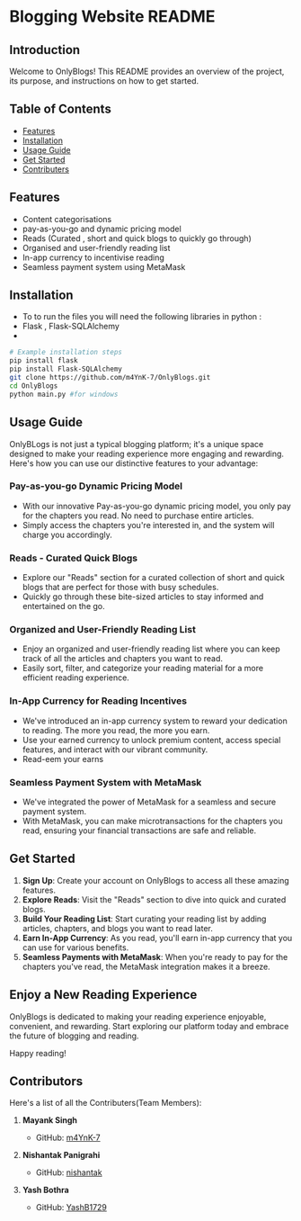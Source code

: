 # Blogging Website README

## Introduction

Welcome to OnlyBlogs! This README provides an overview of the project, its purpose, and instructions on how to get started.

## Table of Contents

- [Features](#features)
- [Installation](#installation)
- [Usage Guide](#usage)
- [Get Started](#Get_started)
- [Contributers](#contributers)

## Features

- Content categorisations
- pay-as-you-go and dynamic pricing model
- Reads (Curated , short and quick blogs to quickly go through)
- Organised and user-friendly reading list
- In-app currency to incentivise reading
- Seamless payment system using MetaMask

## Installation

- To to run the files you will need the following libraries in python :
- Flask , Flask-SQLAlchemy 
- 

```bash
# Example installation steps
pip install flask
pip install Flask-SQLAlchemy
git clone https://github.com/m4YnK-7/OnlyBlogs.git
cd OnlyBlogs
python main.py #for windows
```

## Usage Guide

OnlyBLogs is not just a typical blogging platform; it's a unique space designed to make your reading experience more engaging and rewarding. Here's how you can use our distinctive features to your advantage:

### Pay-as-you-go Dynamic Pricing Model

- With our innovative Pay-as-you-go dynamic pricing model, you only pay for the chapters you read. No need to purchase entire articles.
- Simply access the chapters you're interested in, and the system will charge you accordingly.

### Reads - Curated Quick Blogs

- Explore our "Reads" section for a curated collection of short and quick blogs that are perfect for those with busy schedules.
- Quickly go through these bite-sized articles to stay informed and entertained on the go.

### Organized and User-Friendly Reading List

- Enjoy an organized and user-friendly reading list where you can keep track of all the articles and chapters you want to read.
- Easily sort, filter, and categorize your reading material for a more efficient reading experience.

### In-App Currency for Reading Incentives

- We've introduced an in-app currency system to reward your dedication to reading. The more you read, the more you earn.
- Use your earned currency to unlock premium content, access special features, and interact with our vibrant community.
- Read-eem your earns

### Seamless Payment System with MetaMask

- We've integrated the power of MetaMask for a seamless and secure payment system.
- With MetaMask, you can make microtransactions for the chapters you read, ensuring your financial transactions are safe and reliable.

## Get Started

1. **Sign Up**: Create your account on OnlyBlogs to access all these amazing features.
2. **Explore Reads**: Visit the "Reads" section to dive into quick and curated blogs.
3. **Build Your Reading List**: Start curating your reading list by adding articles, chapters, and blogs you want to read later.
4. **Earn In-App Currency**: As you read, you'll earn in-app currency that you can use for various benefits.
5. **Seamless Payments with MetaMask**: When you're ready to pay for the chapters you've read, the MetaMask integration makes it a breeze.

## Enjoy a New Reading Experience

OnlyBlogs is dedicated to making your reading experience enjoyable, convenient, and rewarding. Start exploring our platform today and embrace the future of blogging and reading.

Happy reading!

## Contributors

Here's a list of all the Contributers(Team Members):
1. **Mayank Singh**
   - GitHub: [m4YnK-7](https://github.com/m4YnK-7)
   
2. **Nishantak Panigrahi**
   - GitHub: [nishantak](https://github.com/nishantak)

3. **Yash Bothra**
   - GitHub: [YashB1729](https://github.com/YashB1729)

